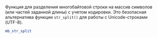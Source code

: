 
Функция для разделения многобайтовой строки на массив символов (или частей заданной длины) с учетом кодировки. Это безопасная альтернатива функции `str_split()` для работы с Unicode-строками (UTF-8).
```php
mb_str_split
```